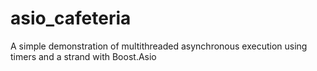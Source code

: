 # asio_cafeteria
A simple demonstration of multithreaded asynchronous execution using timers and a strand with Boost.Asio
